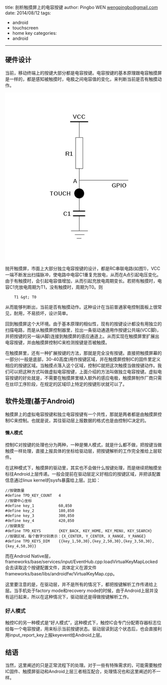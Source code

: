 title: 剖析触摸屏上的电容按键
author: Pingbo WEN <wengpingbo@gmail.com>
date: 2014/08/12
tags:
- android
- touchscreen
- home key
categories:
- android
---

## 硬件设计
当前，移动终端上的按键大部分都是电容按键。电容按键的基本原理跟电容触摸屏是一样的，都是感知被触摸时，电极之间电容值的变化，来判断当前是否有触摸动作。

![c-cap button](images/p-cap-button.jpg)

抛开触摸屏，市面上大部分独立电容按键的设计，都是RC串联电路(如图1)，VCC一端不断发出扫描脉冲，使电路中电容C1重复充放电，从而在A点引起电压变化。由于有触摸时，会引起电容值增加，从而引起充放电周期变长。若把有触摸时，电容C1充放电周期为T1，没有触摸时，周期为T0。则
```
    T1 &gt; T0
```
从而能够判断出，当前是否有触摸动作。这种设计在当前普通家电控制面板上很常见，耐用，不易损坏，设计简单。

回到触摸屏这个大环境。由于基本原理的相似性，现有的按键设计都没有用独立的扫描电路，而是从触摸屏控制器里，拉出一条驱动通道用作按键公共端(VCC脚)，并把按键的另一端(A脚)连接到触摸屏的感应通道上。从而实现在触摸屏里扩展出电容按键，并由触摸屏控制IC来检测按键是否被触摸。

在触摸屏里，还有一种扩展按键的方法，那就是完全没有按键。直接把触摸屏幕的一部分(一般是底部，30-40高度)用作按键区域，并在触摸屏控制IC的固件里定义相应的按键区域。当触摸点落入这个区域，控制IC就把这次触摸当做按键动作。我们可以把这种方式叫做虚拟电容按键，上面介绍的方法叫做独立电容按键。虚拟电容按键的好处就是，不需要在触摸屏里植入额外的感应电极，触摸屏制作厂商只需在丝印工序阶段，在规定的区域印上特定的按键形状就可以了。

## 软件处理(基于Android)

触摸屏上的虚拟电容按键和独立电容按键有一个共性，那就是两者都是由触摸屏控制IC来控制。也就是说，其往驱动层上报数据的格式也是由控制IC决定的。

#### 懒人模式
控制IC对按键的处理也分为两种，一种是懒人模式，就是什么都不做，把按键当做触摸一样处理，直接上报具体的坐标给驱动层，把按键解析的工作完全推给上层软件。

在这种模式下，触摸屏的驱动里，其实也不会做什么按键处理，而是继续把触摸坐标往Android上层传递。一般会提前在驱动层定义好相应的按键区域，并把该配置信息通过linux kernel的sysfs暴露给上层。比如：
```
//按键数量
#define TPD_KEY_COUNT   4
//按键中心坐标
#define key_1           60,850
#define key_2           180,850
#define key_3           300,850
#define key_4           420,850
//按键类型
#define TPD_KEYS        {KEY_BACK, KEY_HOME, KEY_MENU, KEY_SEARCH}
//按键区域，每个数字分别表示：{X_CENTER, Y_CENTER, X_RANGE, Y_RANGE}
#define TPD_KEYS_DIM    {{key_1,50,30},{key_2,50,30},{key_3,50,30},{key_4,50,30}}
```

而在Android Native层，frameworks/base/services/input/EventHub.cpp:loadVirtualKeyMapLocked会去读取这个按键配置文件，具体定义在源文件frameworks/base/libs/androidfw/VirtualKeyMap.cpp。

这里要注意的是，在驱动层，并不是所有的情况下，都把按键解析工作传递给上层。当手机处于factory mode和recovery mode的时候，由于Android上层并没有运行起来，所以在这种情况下，驱动层还是得做按键解析工作。

### 好人模式
触控IC的另一种模式是“好人模式”，这种模式下，触控IC会专门分配寄存器标志位给每一个电容按键，用来标示当前按键状态。驱动层读到这个状态后，也会直接利用input_report_key上报keyevent给Android上层。

## 结语
当然，这里阐述的只是正常流程下的处理。对于一些有特殊需求的，可能需要触控IC固件、触摸屏驱动和Android上层三者相互配合，处理情况也和这里阐述的不一样。
